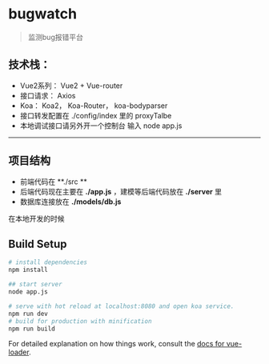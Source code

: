 # bugwatch

> 监测bug报错平台
## 技术栈：
- Vue2系列： Vue2 + Vue-router
- 接口请求： Axios
- Koa： Koa2， Koa-Router， koa-bodyparser
- 接口转发配置在 ./config/index 里的 proxyTalbe
- 本地调试接口请另外开一个控制台 输入 node app.js

-----
## 项目结构
- 前端代码在 **./src **
- 后端代码现在主要在 **./app.js** ，建模等后端代码放在 **./server** 里
- 数据库连接放在 **./models/db.js**


在本地开发的时候

## Build Setup

``` bash
# install dependencies
npm install

## start server
node app.js

# serve with hot reload at localhost:8080 and open koa service.
npm run dev
# build for production with minification
npm run build
```

For detailed explanation on how things work, consult the [docs for vue-loader](http://vuejs.github.io/vue-loader).
